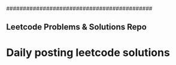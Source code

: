 ############################################

## Leetcode Problems & Solutions Repo

# Daily posting leetcode solutions